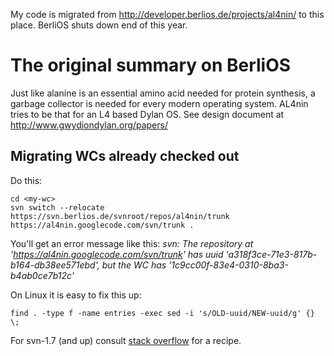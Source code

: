 My code is migrated from http://developer.berlios.de/projects/al4nin/
to this place. BerliOS shuts down end of this year.

# The original summary on BerliOS #

Just like alanine is an essential amino acid needed for protein synthesis, a garbage collector is needed for every modern operating system. AL4nin tries to be that for an L4 based Dylan OS. See design document at http://www.gwydiondylan.org/papers/

## Migrating WCs already checked out ##

Do this:
```
cd <my-wc>
svn switch --relocate https://svn.berlios.de/svnroot/repos/al4nin/trunk https://al4nin.googlecode.com/svn/trunk .
```
You'll get an error message like this:
_svn: The repository at 'https://al4nin.googlecode.com/svn/trunk' has uuid 'a318f3ce-71e3-817b-b164-db38ee571ebd', but the WC has '1c9cc00f-83e4-0310-8ba3-b4ab0ce7b12c'_

On Linux it is easy to fix this up:
```
find . -type f -name entries -exec sed -i 's/OLD-uuid/NEW-uuid/g' {} \;
```

For svn-1.7 (and up) consult [stack overflow](http://superuser.com/questions/229983/how-to-change-subversion-working-copy-uuid) for a recipe.